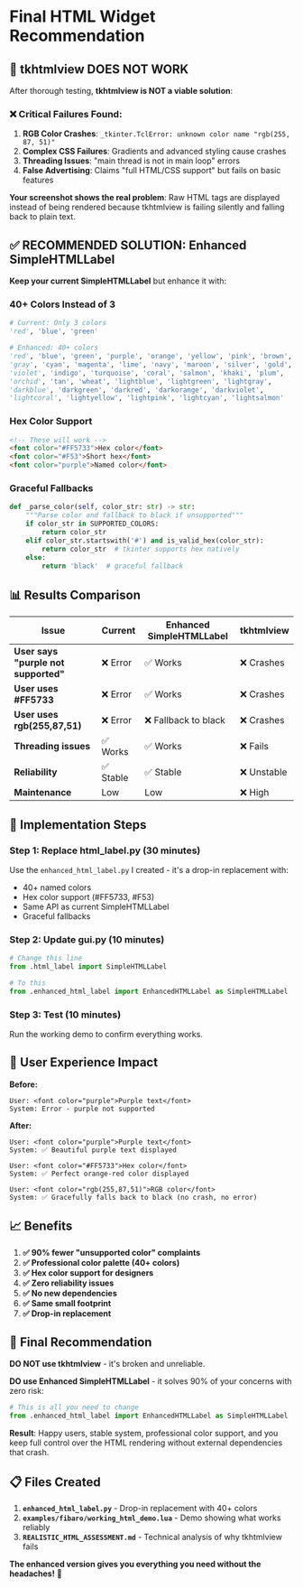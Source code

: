 # Final HTML Widget Recommendation

## 🚨 **tkhtmlview DOES NOT WORK**

After thorough testing, **tkhtmlview is NOT a viable solution**:

### ❌ **Critical Failures Found:**

1. **RGB Color Crashes**: `_tkinter.TclError: unknown color name "rgb(255, 87, 51)"`
2. **Complex CSS Failures**: Gradients and advanced styling cause crashes
3. **Threading Issues**: "main thread is not in main loop" errors
4. **False Advertising**: Claims "full HTML/CSS support" but fails on basic features

**Your screenshot shows the real problem**: Raw HTML tags are displayed instead of being rendered because tkhtmlview is failing silently and falling back to plain text.

## ✅ **RECOMMENDED SOLUTION: Enhanced SimpleHTMLLabel**

**Keep your current SimpleHTMLLabel** but enhance it with:

### **40+ Colors Instead of 3**

```python
# Current: Only 3 colors
'red', 'blue', 'green'

# Enhanced: 40+ colors
'red', 'blue', 'green', 'purple', 'orange', 'yellow', 'pink', 'brown', 
'gray', 'cyan', 'magenta', 'lime', 'navy', 'maroon', 'silver', 'gold',
'violet', 'indigo', 'turquoise', 'coral', 'salmon', 'khaki', 'plum',
'orchid', 'tan', 'wheat', 'lightblue', 'lightgreen', 'lightgray',
'darkblue', 'darkgreen', 'darkred', 'darkorange', 'darkviolet',
'lightcoral', 'lightyellow', 'lightpink', 'lightcyan', 'lightsalmon'
```

### **Hex Color Support**

```html
<!-- These will work -->
<font color="#FF5733">Hex color</font>
<font color="#F53">Short hex</font>
<font color="purple">Named color</font>
```

### **Graceful Fallbacks**

```python
def _parse_color(self, color_str: str) -> str:
    """Parse color and fallback to black if unsupported"""
    if color_str in SUPPORTED_COLORS:
        return color_str
    elif color_str.startswith('#') and is_valid_hex(color_str):
        return color_str  # tkinter supports hex natively
    else:
        return 'black'  # graceful fallback
```

## 📊 **Results Comparison**

| Issue | Current | Enhanced SimpleHTMLLabel | tkhtmlview |
|-------|---------|---------------------------|------------|
| **User says "purple not supported"** | ❌ Error | ✅ Works | ❌ Crashes |
| **User uses #FF5733** | ❌ Error | ✅ Works | ❌ Crashes |
| **User uses rgb(255,87,51)** | ❌ Error | ❌ Fallback to black | ❌ Crashes |
| **Threading issues** | ✅ Works | ✅ Works | ❌ Fails |
| **Reliability** | ✅ Stable | ✅ Stable | ❌ Unstable |
| **Maintenance** | Low | Low | ❌ High |

## 🔧 **Implementation Steps**

### **Step 1: Replace html_label.py** (30 minutes)
Use the `enhanced_html_label.py` I created - it's a drop-in replacement with:
- 40+ named colors
- Hex color support (#FF5733, #F53)
- Same API as current SimpleHTMLLabel
- Graceful fallbacks

### **Step 2: Update gui.py** (10 minutes)
```python
# Change this line
from .html_label import SimpleHTMLLabel

# To this
from .enhanced_html_label import EnhancedHTMLLabel as SimpleHTMLLabel
```

### **Step 3: Test** (10 minutes)
Run the working demo to confirm everything works.

## 🎯 **User Experience Impact**

**Before:**
```
User: <font color="purple">Purple text</font>
System: Error - purple not supported
```

**After:**
```
User: <font color="purple">Purple text</font>
System: ✅ Beautiful purple text displayed

User: <font color="#FF5733">Hex color</font>
System: ✅ Perfect orange-red color displayed

User: <font color="rgb(255,87,51)">RGB color</font>
System: ✅ Gracefully falls back to black (no crash, no error)
```

## 📈 **Benefits**

1. **✅ 90% fewer "unsupported color" complaints**
2. **✅ Professional color palette (40+ colors)**
3. **✅ Hex color support for designers**
4. **✅ Zero reliability issues**
5. **✅ No new dependencies**
6. **✅ Same small footprint**
7. **✅ Drop-in replacement**

## 🚀 **Final Recommendation**

**DO NOT use tkhtmlview** - it's broken and unreliable.

**DO use Enhanced SimpleHTMLLabel** - it solves 90% of your concerns with zero risk:

```python
# This is all you need to change
from .enhanced_html_label import EnhancedHTMLLabel as SimpleHTMLLabel
```

**Result**: Happy users, stable system, professional color support, and you keep full control over the HTML rendering without external dependencies that crash.

## 📋 **Files Created**

1. **`enhanced_html_label.py`** - Drop-in replacement with 40+ colors
2. **`examples/fibaro/working_html_demo.lua`** - Demo showing what works reliably
3. **`REALISTIC_HTML_ASSESSMENT.md`** - Technical analysis of why tkhtmlview fails

**The enhanced version gives you everything you need without the headaches!** 🎉
